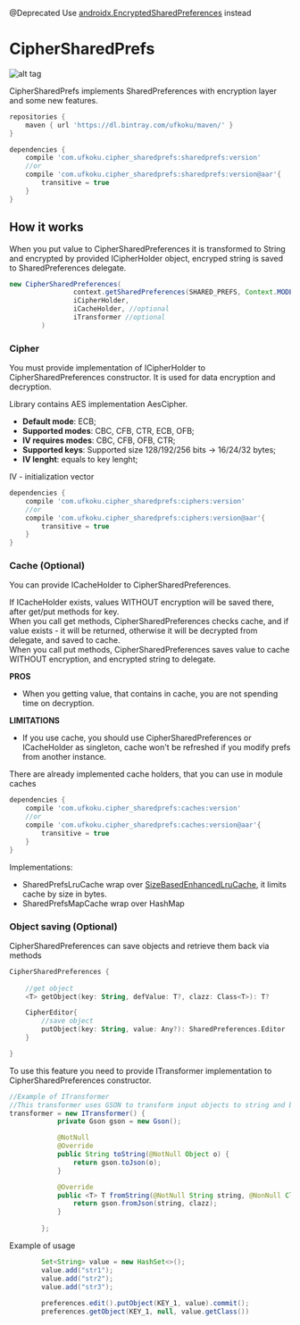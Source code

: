 @Deprecated
Use [androidx.EncryptedSharedPreferences](https://developer.android.com/reference/androidx/security/crypto/EncryptedSharedPreferences) instead

# CipherSharedPrefs

![alt tag](https://img.shields.io/badge/version-1.0.3-brightgreen.svg)

CipherSharedPrefs implements SharedPreferences with encryption layer and some new features.

```gradle
repositories {
    maven { url 'https://dl.bintray.com/ufkoku/maven/' }
}

dependencies {
    compile 'com.ufkoku.cipher_sharedprefs:sharedprefs:version'
    //or
    compile 'com.ufkoku.cipher_sharedprefs:sharedprefs:version@aar'{
        transitive = true
    }
}
```

## How it works
When you put value to CipherSharedPreferences it is transformed to String and encrypted by provided ICipherHolder object, encryped string is saved to SharedPreferences delegate.

```java
new CipherSharedPreferences(
                context.getSharedPreferences(SHARED_PREFS, Context.MODE_PRIVATE),
                iCipherHolder,
                iCacheHolder, //optional
                iTransformer //optional
        )
```

### Cipher
You must provide implementation of ICipherHolder to CipherSharedPreferences constructor. It is used for data encryption and decryption.

Library contains AES implementation AesCipher.
* **Default mode**: ECB;
* **Supported modes**: CBC, CFB, CTR, ECB, OFB;
* **IV requires modes**: CBC, CFB, OFB, CTR;
* **Supported keys**: Supported size 128/192/256 bits -> 16/24/32 bytes;
* **IV lenght**: equals to key lenght;

IV - initialization vector

```gradle
dependencies {
    compile 'com.ufkoku.cipher_sharedprefs:ciphers:version'
    //or
    compile 'com.ufkoku.cipher_sharedprefs:ciphers:version@aar'{
        transitive = true
    }
}
```

### Cache (Optional)
You can provide ICacheHolder to CipherSharedPreferences.

If ICacheHolder exists, values WITHOUT encryption will be saved there, after get/put methods for key.  
When you call get methods, CipherSharedPreferences checks cache, and if value exists - it will be returned, otherwise it will be decrypted from delegate, and saved to cache.  
When you call put methods, CipherSharedPreferences saves value to cache WITHOUT encryption, and encrypted string to delegate.  

**PROS**
* When you getting value, that contains in cache, you are not spending time on decryption.

**LIMITATIONS**
* If you use cache, you should use CipherSharedPreferences or ICacheHolder as singleton, cache won't be refreshed if you modify prefs from another instance.

There are already implemented cache holders, that you can use in module caches

```gradle
dependencies {
    compile 'com.ufkoku.cipher_sharedprefs:caches:version'
    //or
    compile 'com.ufkoku.cipher_sharedprefs:caches:version@aar'{
        transitive = true
    }
}
```

Implementations:
* SharedPrefsLruCache wrap over [SizeBasedEnhancedLruCache](https://github.com/Ufkoku/SizeBasedEnhancedLruCache), it limits cache by size in bytes.
* SharedPrefsMapCache wrap over HashMap

### Object saving (Optional)
CipherSharedPreferences can save objects and retrieve them back via methods

```kotlin
CipherSharedPreferences {
    
    //get object
    <T> getObject(key: String, defValue: T?, clazz: Class<T>): T?

    CipherEditor{
        //save object
        putObject(key: String, value: Any?): SharedPreferences.Editor
    }

}
```

To use this feature you need to provide ITransformer implementation to CipherSharedPreferences constructor.
```java
//Example of ITransformer
//This transformer uses GSON to transform input objects to string and back.
transformer = new ITransformer() {
            private Gson gson = new Gson();

            @NotNull
            @Override
            public String toString(@NotNull Object o) {
                return gson.toJson(o);
            }

            @Override
            public <T> T fromString(@NotNull String string, @NonNull Class<T> clazz) {
                return gson.fromJson(string, clazz);
            }
            
        };
```

Example of usage
```java
        Set<String> value = new HashSet<>();
        value.add("str1");
        value.add("str2");
        value.add("str3");
        
        preferences.edit().putObject(KEY_1, value).commit();
        preferences.getObject(KEY_1, null, value.getClass())        
```
